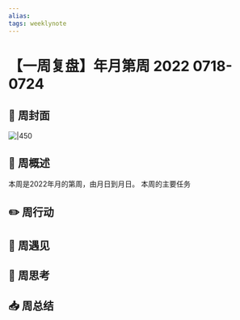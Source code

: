 ```yaml
---
alias: 
tags: weeklynote
---
```


# 【一周复盘】年月第周 2022 0718-0724

## 📔 周封面
![|450](africa-gecdb6d7cd_1920.jpg#pic_center)
## 💾 周概述
本周是2022年月的第周，由月日到月日。
本周的主要任务

## ✏️ 周行动

## 🍻 周遇见

## 🧠 周思考

## 📥 周总结


